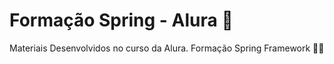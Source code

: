 # Formação Spring - Alura 💢
Materiais Desenvolvidos no curso da Alura. Formação Spring Framework 👩‍💻

